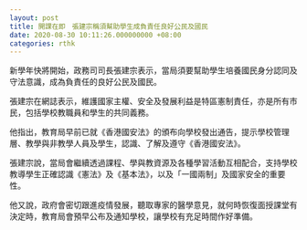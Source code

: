 ```yaml
---
layout: post
title: 開課在即　張建宗稱須幫助學生成負責任良好公民及國民
date: 2020-08-30 10:11:26.000000000 +08:00
categories: rthk
---
```


新學年快將開始，政務司司長張建宗表示，當局須要幫助學生培養國民身分認同及守法意識，成為負責任的良好公民及國民。

張建宗在網誌表示，維護國家主權、安全及發展利益是特區憲制責任，亦是所有市民，包括學校教職員和學生的共同義務。

他指出，教育局早前已就《香港國安法》的頒布向學校發出通告，提示學校管理層、教學與非教學人員及學生，認識、了解及遵守《香港國安法》。

張建宗說，當局會繼續透過課程、學與教資源及各種學習活動互相配合，支持學校教導學生正確認識《憲法》及《基本法》，以及「一國兩制」及國家安全的重要性。

他又說，政府會密切跟進疫情發展，聽取專家的醫學意見，就何時恢復面授課堂有決定時，教育局會預早公布及通知學校，讓學校有充足時間作好準備。

